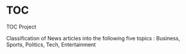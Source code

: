 # TOC
TOC Project

Classification of News articles into the following five topics : Business, Sports, Politics, Tech, Entertainment
